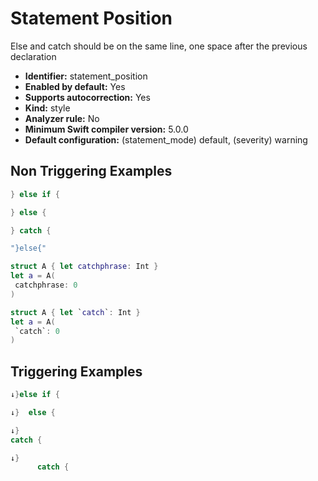 # Statement Position

Else and catch should be on the same line, one space after the previous declaration

* **Identifier:** statement_position
* **Enabled by default:** Yes
* **Supports autocorrection:** Yes
* **Kind:** style
* **Analyzer rule:** No
* **Minimum Swift compiler version:** 5.0.0
* **Default configuration:** (statement_mode) default, (severity) warning

## Non Triggering Examples

```swift
} else if {
```

```swift
} else {
```

```swift
} catch {
```

```swift
"}else{"
```

```swift
struct A { let catchphrase: Int }
let a = A(
 catchphrase: 0
)
```

```swift
struct A { let `catch`: Int }
let a = A(
 `catch`: 0
)
```

## Triggering Examples

```swift
↓}else if {
```

```swift
↓}  else {
```

```swift
↓}
catch {
```

```swift
↓}
	  catch {
```
